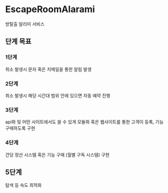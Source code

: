 # EscapeRoomAlarami
방탈출 알리미 서비스

## 단계 목표
### 1단계
취소 발생시 문자 혹은 지메일을 통한 알림 발생

### 2단계
취소 발생시 해당 시간대 범위 안에 있으면 자동 예약 진행

### 3단계
api화 및 어떤 사이트에서도 쓸 수 있게 모듈화
혹은 웹사이트를 통한 고객이 등록, 기능 구매하도록 구현

### 4단계
건당 정산 시스템
혹은 기능 구매 (월별 구독 시스템) 구현


## 5단계
탐색 등 속도 최적화

